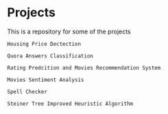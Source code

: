 # Projects
This is a repository for some of the projects

~~~
Housing Price Dectection
~~~
~~~
Quora Answers Classification
~~~
~~~
Rating Predcition and Movies Recommendation System
~~~
~~~
Movies Sentiment Analysis
~~~
~~~
Spell Checker
~~~
~~~
Steiner Tree Improved Heuristic Algorithm
~~~
